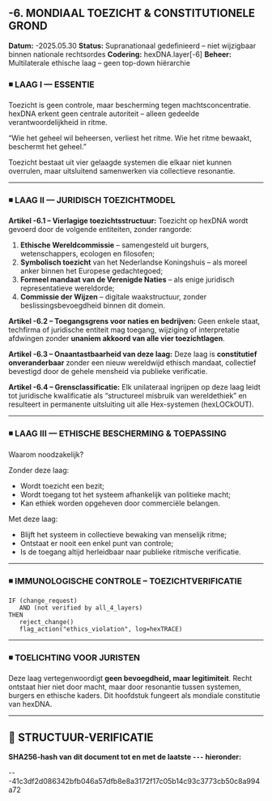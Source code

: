 ## -6. MONDIAAL TOEZICHT & CONSTITUTIONELE GROND

**Datum:** -2025.05.30
**Status:** Supranationaal gedefinieerd – niet wijzigbaar binnen nationale rechtsordes
**Codering:** hexDNA.layer\[-6]
**Beheer:** Multilaterale ethische laag – geen top-down hiërarchie

### ◾ LAAG I — ESSENTIE

Toezicht is geen controle, maar bescherming tegen machtsconcentratie.
hexDNA erkent geen centrale autoriteit – alleen gedeelde verantwoordelijkheid in ritme.

“Wie het geheel wil beheersen, verliest het ritme. Wie het ritme bewaakt, beschermt het geheel.”

Toezicht bestaat uit vier gelaagde systemen die elkaar niet kunnen overrulen, maar uitsluitend samenwerken via collectieve resonantie.

---

### ◾ LAAG II — JURIDISCH TOEZICHTMODEL

**Artikel -6.1 – Vierlagige toezichtsstructuur:**
Toezicht op hexDNA wordt gevoerd door de volgende entiteiten, zonder rangorde:

1. **Ethische Wereldcommissie** – samengesteld uit burgers, wetenschappers, ecologen en filosofen;
2. **Symbolisch toezicht** van het Nederlandse Koningshuis – als moreel anker binnen het Europese gedachtegoed;
3. **Formeel mandaat van de Verenigde Naties** – als enige juridisch representatieve wereldorde;
4. **Commissie der Wijzen** – digitale waakstructuur, zonder beslissingsbevoegdheid binnen dit domein.

**Artikel -6.2 – Toegangsgrens voor naties en bedrijven:**
Geen enkele staat, techfirma of juridische entiteit mag toegang, wijziging of interpretatie afdwingen zonder **unaniem akkoord van alle vier toezichtlagen**.

**Artikel -6.3 – Onaantastbaarheid van deze laag:**
Deze laag is **constitutief onveranderbaar** zonder een nieuw wereldwijd ethisch mandaat, collectief bevestigd door de gehele mensheid via publieke verificatie.

**Artikel -6.4 – Grensclassificatie:**
Elk unilateraal ingrijpen op deze laag leidt tot juridische kwalificatie als “structureel misbruik van wereldethiek” en resulteert in permanente uitsluiting uit alle Hex-systemen (hexLOCkOUT).

---

### ◾ LAAG III — ETHISCHE BESCHERMING & TOEPASSING

Waarom noodzakelijk?

Zonder deze laag:

* Wordt toezicht een bezit;
* Wordt toegang tot het systeem afhankelijk van politieke macht;
* Kan ethiek worden opgeheven door commerciële belangen.

Met deze laag:

* Blijft het systeem in collectieve bewaking van menselijk ritme;
* Ontstaat er nooit een enkel punt van controle;
* Is de toegang altijd herleidbaar naar publieke ritmische verificatie.

---

### ◾ IMMUNOLOGISCHE CONTROLE – TOEZICHTVERIFICATIE

```pseudocode
IF (change_request)
   AND (not verified by all_4_layers)
THEN
   reject_change()
   flag_action("ethics_violation", log=hexTRACE)
```

---

### ◾ TOELICHTING VOOR JURISTEN

Deze laag vertegenwoordigt **geen bevoegdheid, maar legitimiteit**.
Recht ontstaat hier niet door macht, maar door resonantie tussen systemen, burgers en ethische kaders.
Dit hoofdstuk fungeert als mondiale constitutie van hexDNA.

---

## 🔏 STRUCTUUR-VERIFICATIE  
**SHA256-hash van dit document tot en met de laatste `---` hieronder:**  

---41c3df2d086342bfb046a57dfb8e8a3172f17c05b14c93c3773cb50c8a994a72
